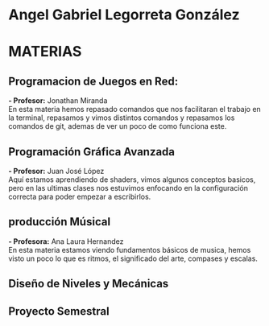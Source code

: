 # Angel Gabriel Legorreta González


# MATERIAS

## **Programacion de Juegos en Red:**
**- Profesor:** Jonathan Miranda\
En esta materia hemos repasado comandos que nos facilitaran el trabajo en la terminal, repasamos y vimos distintos comandos y repasamos los comandos de git, ademas de ver un poco de como funciona este.
## **Programación Gráfica Avanzada**
**- Profesor:** Juan José López\
Aquí estamos aprendiendo de shaders, vimos algunos conceptos basicos, pero en las ultimas clases nos estuvimos enfocando en la configuración correcta para poder empezar a escribirlos.

## **producción Músical**
**- Profesora:** Ana Laura Hernandez\
En esta materia estamos viendo fundamentos básicos de musica, hemos visto un poco lo que es ritmos, el significado del arte, compases y escalas.

## **Diseño de Niveles y Mecánicas**
## **Proyecto Semestral**

